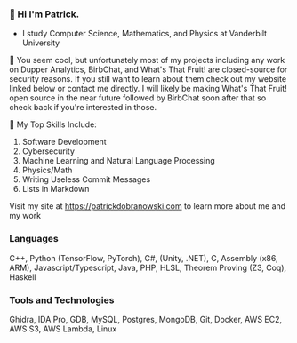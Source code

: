 ### 👋 Hi I'm Patrick.
- I study Computer Science, Mathematics, and Physics at Vanderbilt University

🔭 You seem cool, but unfortunately most of my projects including any work on Dupper Analytics, BirbChat, and What's That Fruit! are closed-source for security reasons. If you still want to learn about them check out my website linked below or contact me directly. I will likely be making What's That Fruit! open source in the near future followed by BirbChat soon after that so check back if you're interested in those.

🌱 My Top Skills Include:
1. Software Development
2. Cybersecurity
3. Machine Learning and Natural Language Processing
4. Physics/Math
5. Writing Useless Commit Messages
6. Lists in Markdown

Visit my site at https://patrickdobranowski.com to learn more about me and my work

### Languages
C++, Python (TensorFlow, PyTorch), C#, (Unity, .NET), C, Assembly (x86, ARM), Javascript/Typescript, Java, PHP, HLSL, Theorem Proving (Z3, Coq), Haskell

### Tools and Technologies
Ghidra, IDA Pro, GDB, MySQL, Postgres, MongoDB, Git, Docker, AWS EC2, AWS S3, AWS Lambda, Linux
